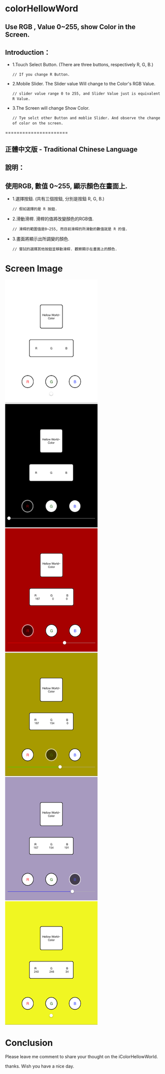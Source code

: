 # colorHellowWord
## Use RGB , Value 0~255, show Color in the Screen.
## Introduction：


- 1.Touch Select Button. (There are three buttons, respectively R, G, B.)

    `// If you change R Button.`


- 2.Mobile Slider. The Slider value Will change to the Color's RGB Value.

    `// slider value range 0 to 255, and Slider Value just is equivalent R Value.`


- 3.The Screen will change Show Color.

    `// Tye selct other Button and moblie Slider. And observe the change of color on the screen.`


======================
## 正體中文版 - Traditional Chinese Language
## 說明：
## 使用RGB, 數值 0~255, 顯示顏色在畫面上.


- 1.選擇按鈕. (共有三個按鈕, 分別是按鈕 R, G, B.)

    `// 假如選擇的是 R 按鈕.`


- 2.滑動滑桿. 滑桿的值將改變顏色的RGB值.

    `// 滑桿的範圍值是0~255, 而目前滑桿的所滑動的數值就是 R 的值.`


- 3.畫面將顯示出所調變的顏色.

    `// 嘗試的選擇其他按鈕並移動滑桿. 觀察顯示在畫面上的顏色.`


Screen Image
===============

<img src="image1.png" width="300" height="400" alt="Black" />
<img src="image2.png" width="300" height="400" alt="Red" />
<img src="image3.png" width="300" height="400" alt="Black" />
<img src="image4.png" width="300" height="400" alt="Black" />
<img src="image5.png" width="300" height="400" alt="Black" />
<img src="image7.png" width="300" height="400" alt="Black" />


Conclusion
===============
Please leave me comment to share your thought on the iColorHellowWorld.

thanks. Wish you have a nice day.
